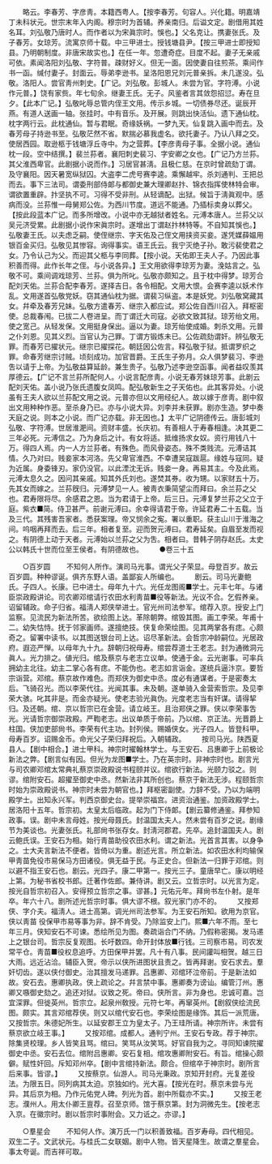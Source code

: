 <!-- { "loadSidebar": true } -->
　　略云。李春芳、字彦靑。本籍西粤人。【按李春芳。句容人。兴化籍。明嘉靖丁未科状元。世宗末年入内阁。穆宗时为首辅。养亲南归。后谥文定。剧借用其姓名耳。刘弘敬乃唐时人。而作者以为宋眞宗时。悞也。】父名克让。携妻张氏。及子春芳。女琼芳。流寓京师十载。中三甲进士。授钱塘县尹。【按三甲进士即授知县。乃明朝制度。非唐宋故实也。】在任一年。忽遭奇症。目度不起。妻子无亲戚可依。素闻洛阳刘弘敬、字符普。疎财好义。但无一面。因使妻自往煎茶。乘间作书一函。缄付妻子。封面云。辱弟李逊书。呈洛阳恩兄刘元普亲拆。未几遂没。弘敬。洛阳人。尝官靑州刺史。【广记。刘弘敬。彭城人。未尝为官。字符溥。小说作元普。】饶有家赀。年七旬余。继妻王氏。无子。风鉴者言其敛怨招愆。寿在旦夕。【此本广记。】弘敬叱辱总管内侄王文用。传示乡城。一切债券尽还。诞辰开燕。有道人送画一轴。张挂时。中有音乐。及开展。则跳出快活仙。遗下通仙枕。枕字两行云。此枕通仙。暂与君眠。奇缘妖祸。一梦九天。仙复跳入画中而去。及春芳母子持逊书至。弘敬茫然不省。默揣必慕我虚名。欲托妻子。乃认八拜之交。使居西园。取逊柩于钱塘浮丘寺中。为之营葬。【李彦靑母子事。全据小说。通仙枕一段。空中结撰。】裴兰荪者。襄阳刺史裴习、字安卿之女也。【广记乃方兰荪。其父淮西卑官。此剧据小说而作。】习居官甚淸。且极仁慈。在京时曾疏劾丁谓。及守襄阳。因天暑宽纵狱囚。大盗李二虎号赛李逵。乘懈越牢。杀刘通判、王把总而去。事下三法司。谓委刑部侍郞与都御史兼大理卿赵抃、锦衣指挥使林特会审。谓欲置重辟。抃坚执不可。习得不受非刑。从轻谪配。出狱。候旨于淸眞观中。感病而没。兰荪惟一母舅郑公佐。为西川节度。道远不能通。乃插标卖身以葬父。【按此段蓝本广记。而多所增改。小说中亦无越狱者姓名。元溥本唐人。兰荪父以吴元济受累。此剧据小说作宋眞宗时。遂增出丁谓赵抃林特等。不自知其悞也。】弘敬妻王氏。以夫虑乏嗣。使侄继宗、字天佑及己侄文用挟资买妾。遂凭媒薛媪用银百金买归。弘敬见其惨容。询得事实。语王氏云。我宁灭绝子孙。敢污裴使君之女。乃令认己为父。而迎其父柩与李同葬。【按小说。天佑即王夫人子。乃因此事积善而得。此作长年之侄。与小说各异。】王文用欲得李琼芳为妻。浼姑言之。弘敬不可。乘间调戏琼芳、兰荪。俱为所叱。弘敬亦颇知之。且于枕中得梦。琼芳合配刘天佑。兰荪合配李春芳。遂择吉日。各令相配。文用大恨。会赛李逵以妖术作乱。文用遂首弘敬党妖。窃其通仙枕为据。谓裴习纵盗。本是妖党。刘弘敬窝藏其女。幷牵及春芳兄妹。弘敬方遣春芳、继宗入都应试。郑公佐自西川召入。拜枢密使。总裁春闱。已拔二人卷进呈。而丁谓迁大司寇。必欲文致其狱。琼芳绐文用。使之宽己。从轻发保。文用挺身保出。逼以为妻。琼芳绐使成婚。刺杀文用。元普之仆刘恩。见其义烈。当官认为己罪。丁谓方锻炼未已。公佐疏劾谓奸。辨弘敬无罪。而春芳已擢状元。继宗已擢探花。朝廷因公佐言。释弘敬于狱。抵谓罗织之罪。命春芳继宗讨贼。顷刻成功。加官晋爵。王氏生子弥月。众人俱梦裴习、李逊吿以请于上帝。为弘敬益算延龄。兼生贵子。弘敬乃述李逊空函事。闻者益叹羡其厚德云。【广记不言兰荪所配何人。小说言配彦靑。小说无春芳妹琼芳事。此剧云配刘天佑。盖小说乃张氏遗腹女凤鸣。配弘敬新生之子天佑也。此其客异处。小说虽有王夫人欲以兰荪配文用之说。元普亦但以文用经纪人。故以嫁于彦靑。剧中叙出文用种种作恶。至杀身乃已。亦与小说大异。刘李并未获罪。剧亦生造。梦中奏天庭之说。则本之小说。而广记亦载。非无因也。】太平广记阴德传云。唐彭城刘弘敬、字符溥。世居淮淝间。资财丰盛。长庆初。有善相人于寿春相逢。决其更二三年必死。元溥信之。乃为身后之计。有女将适。抵维扬求女奴。资行用钱八十万。得四人焉。内一人方兰荪者。有殊色。而风骨姿态。殊不类贱流。元溥诘其情。久乃对曰。贱妾家本河洛。先父卑官淮西。不幸遭吴寇跋扈。缘姓与寇同。疑为近属。身委锋刃。家仍没官。以此湮沈无诉。贱妾一身。再易其主。今及此焉。元溥太息久之。因问其亲戚。知其外氏刘也。遂焚其券。收为甥。以家财五十万。先其女而嫁之。兰荪旣归。元溥梦见一人。被靑衣秉简望尘而拜曰。余兰荪之父也。君寿限将尽。余感君之恩。当为君请于上帝。后三日。元溥复梦兰荪之父立于庭。紫衣■简。侍卫甚严。前谢元溥曰。余幸得请君于帝。许延君寿二十五载。当及三代。其残害吾家者。悉获案理。帝又悯余之寃。署以重职。获主山川于淮海之间。呜咽再拜而去。后三年。相者复至。迎而贺元溥曰。君寿延矣。自眉至发而视之。有阴德上动于天者。元溥始以兰荪之父为吿。相者曰。昔韩子阴存赵氏。太史公以韩氏十世而位至王侯者。有阴德故也。 
　　●卷三十五 

　　○百岁圆 
　　不知何人所作。演司马光事。谓光父子荣显。母登百岁。故云百岁圆。种种谬诞。俱齐东野人语。盖鄙妄人所编也。 
　　剧云。司马光妻鲍氏。子四人。长康。已中进士。母年九十六。光任龙图阁■学士。元丰七年。与诸臣崇政殿讲论。司农卿邓绾请行农田水利靑苗■役等新法。光议不合。乞假养亲。诏留辅政。命子归省。福淸人郑侠举进士。官光州司法参军。绾荐入京。授安上门监察。见流民为新法所苦。欲绘图上达。革除朝弊。绾毁其图。画工李荣。年甫十二。幼失怙恃。抚于邻家画师。遂擅绝技。侠复命荣绘图。见其两掌各有痣。心颇奇之。留署中读书。以其图送银台司上达。诏尽革新法。会哲宗冲龄嗣位。光居政府。遐迩严惮。以母年九十九。辞朝归祝母寿。绾尝荐道士王老志。封为通微洞元眞人。光力排之。値光归。绾及蔡京与老志立议单。使通于金。云光谢事。可率兵拥幼主北往。幼主二掌心各有痣。不能伪也。老志如言诣金。遂统兵逼汴京。要哲宗诣营。邓绾。蔡京故作难色。而郑侠为御史中丞。度必有通谋者。于是密奏太后。飞骑召光。而以李荣代往。光闻其事。未及朝。遂单骑入金营索哲宗。及见李荣大骇。叱其非是。而金亦疑光。使老志验光眞伪。光度老志当有奸谋。请得挈归。及还朝。绾、京以哲宗已在金营。请立岐王。且治郑侠之罪。侠以李荣事吿光。光请哲宗御崇政殿。严鞫老志。出议单质于帝前。乃以绾、京正法。光晋爵上柱国。侠加吏部尙书。李荣有代主功。封列侯。赐婚侠女。光子四人。皆登科甲。母寿百岁。诏赐金币。命光父子荣归拜祝后。入朝辅政。 
　　按司马光。陕西夏县人。【剧中相合。】进士甲科。神宗时擢翰林学士。与王安石、吕惠卿于上前极论新法之弊。【剧言似有因。但光为龙图■学士。乃在英宗时。非神宗时也。剧言光与司农卿邓绾太常典礼蔡京崇政殿说书程颐并议。绾欲行新法。光颐力驳之。则谬。绾附安石。超擢至御史中丞。然新法非其所创也。蔡京于新法无涉。程颐哲宗时始为崇政殿说书。神宗时未尝为朝官也。】拜枢密副使。力辞不受。乃以为端明殿学士。出知永兴军。判西京御史台。提举崇福宫。进资治通鉴。加资政殿学士。居洛阳十五年。哲宗初。太皇太后临政。起为门下侍郞。【剧云纂修通鉴。拜参知政事。误。剧中未言母姓。按光母聂氏。封温国太夫人。然未尝有百岁之说。剧缘节为美谈也。光妻张氏。礼部尙书张存女。封淸河郡君。先卒。追封温国夫人。剧云鲍氏误。王安石为相。始行靑苗助役农田水利。谓之新法。光首言其害。以身争之。士大夫言新法不便者。皆倚以为重。剧述光言。所立新法。如农田水利均输保甲靑苗免役市易保马方田诸役。俱无益于民。与正史合。但新法一归罪于邓绾。则以避不指王安石也。剧云。光四子。康二甲第一。按光三子。童唐早亡。康以明经上第。为秘书省校书郎。迁著作佐郎。兼侍讲。剧又云。立哲宗时。以光言为定。按光自哲宗初召入。安得预立哲宗之事。谬甚。】元佑元年。拜尙书左仆射。是年卒。年六十八。剧所述光哲宗时事。俱大谬不根。叙光家门亦不的。 
　　又按郑侠、字介夫。福淸人。进士高第。调光州司法参军。为王安石所知。欲用为京官。侠以靑苗 役保甲市易等事为非。辞不肯受。乃除监安上门。熙■六年不雨。至七年三月。侠知安石不可谏。悉绘所见为图。奏疏诣合门不纳。乃假称密揭。发马递上之银台司。哲宗反复观图。长吁数四。命开封体放■行钱。三司察市易。司农发常平仓。靑苗■役权息追呼。方田保甲并罢。凡十有八事。民间讙叫相贺。越三日大雨。远近沾洽。辅臣入贺。帝示以侠所进图状且责之。皆再拜谢。安石求去。羣奸切齿。遂以侠付御史。治其擅发马递罪。吕惠卿、邓绾环泣帝前。于是新法如故。安石去。惠卿执政。侠上疏论之。幷言禁中事。惠卿奏为谤讪。编管汀州。惠卿又嗾御史劾之。追还对狱。议致之死。帝曰。侠所言。非为身也。忠诚可嘉。岂宜深罪。但徙英州。哲宗立。起泉州敎授。元符七年。再窜英州。【剧叙侠绘流民图。颇实。其言邓绾荐侠。则又以绾代安石也。李荣绘图是缘饰。其后一派荒唐。又按哲宗。朱德妃所生。以延安郡王立为皇太子。乃王珪所请。神宗所许。未尝有蔡京欲立岐王事。】 
　　又按邓绾。成都人。通判宁州。王安石专政。荐于神宗。除集贤校理。乡人皆笑且骂。绾曰。笑骂从汝笑骂。好官自我为之。寻同知谏院擢御史中丞。安石去位。绾附吕惠卿。安石复相。绾攻惠卿附安石。有旨。绾操心颇僻。赋性奸回。斥知邓州卒。【剧中言绾持新法。颇合。但绾卒于神宗时。剧所言后来事。皆谬。】 
　　又按蔡京。仙游人。司马光秉政。京知开封府。光复差役法。为限五日。同列病其太迫。京独如约。光大喜。【按光在时。蔡京未尝与光异。其后京为相。乃作元佑党人碑。列光为首。剧中所载亦不实。】 
　　又按王老志。濮州人。用太仆卿王亶荐。召至京师。馆于蔡京第。封为洞微先生。【按老志入京。在徽宗时。剧以哲宗时事附会。又力诋之。亦谬。】 

　　○羣星会 
　　不知何人作。演万氏一门以积善致福。百岁寿母。四代相见。双生二子。文武状元。与桂氏二女联姻。剧中人物。皆天星降生。故谓之羣星会。事太夸诞。而吉祥可取。 
